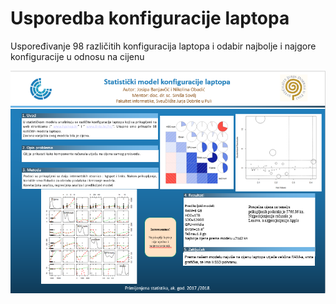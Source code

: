 # Usporedba konfiguracije laptopa
Uspoređivanje 98 različitih konfiguracija laptopa i odabir najbolje i najgore konfiguracije u odnosu na cijenu

![](plakat.png)
